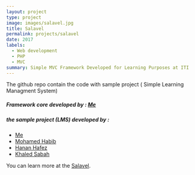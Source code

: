 ```yaml
---
layout: project
type: project
image: images/salavel.jpg
title: Salavel
permalink: projects/salavel
date: 2017
labels:
  - Web development
  - PHP
  - MVC
summary: Simple MVC Framework Developed for Learning Purposes at ITI 
---
```

The github repo contain the code with sample project ( Simple Learning Managment System)

##### Framework core developed by : [Me](https://github.com/salamaashoush)
##### the sample project (LMS) developed by : 
 * [Me](https://github.com/salamaashoush)
 * [Mohamed Habib](https://github.com/muhammad-habib)
 * [Hanan Hafez](https://github.com/hananhafez) 
 * [Khaled Sabah](https://github.com/khaledsabbah)

You can learn more at the [Salavel](https://github.com/salamaashoush/Salavel).


